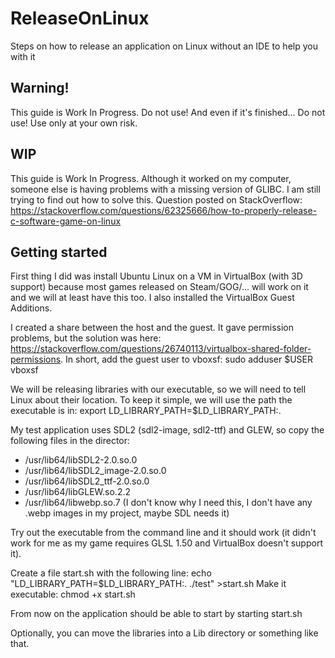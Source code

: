 # ReleaseOnLinux
Steps on how to release an application on Linux without an IDE to help you with it

## Warning!
This guide is Work In Progress. Do not use! And even if it's finished... Do not use! Use only at your own risk.

## WIP
This guide is Work In Progress. Although it worked on my computer, someone else is having problems with a missing version of GLIBC. I am still trying to find out how to solve this.
Question posted on StackOverflow: https://stackoverflow.com/questions/62325666/how-to-properly-release-c-software-game-on-linux

## Getting started
First thing I did was install Ubuntu Linux on a VM in VirtualBox (with 3D support) because most games released on Steam/GOG/... will work on it and we will at least have this too. I also installed the VirtualBox Guest Additions.

I created a share between the host and the guest. It gave permission problems, but the solution was here: https://stackoverflow.com/questions/26740113/virtualbox-shared-folder-permissions. In short, add the guest user to vboxsf: sudo adduser $USER vboxsf

We will be releasing libraries with our executable, so we will need to tell Linux about their location. To keep it simple, we will use the path the executable is in: export LD_LIBRARY_PATH=$LD_LIBRARY_PATH:.

My test application uses SDL2 (sdl2-image, sdl2-ttf) and GLEW, so copy the following files in the director: 
- /usr/lib64/libSDL2-2.0.so.0
- /usr/lib64/libSDL2_image-2.0.so.0
- /usr/lib64/libSDL2_ttf-2.0.so.0
- /usr/lib64/libGLEW.so.2.2
- /usr/lib64/libwebp.so.7 (I don't know why I need this, I don't have any .webp images in my project, maybe SDL needs it)

Try out the executable from the command line and it should work (it didn't work for me as my game requires GLSL 1.50 and VirtualBox doesn't support it).

Create a file start.sh with the following line: echo "LD_LIBRARY_PATH=$LD_LIBRARY_PATH:. ./test" >start.sh
Make it executable: chmod +x start.sh

From now on the application should be able to start by starting start.sh

Optionally, you can move the libraries into a Lib directory or something like that.
